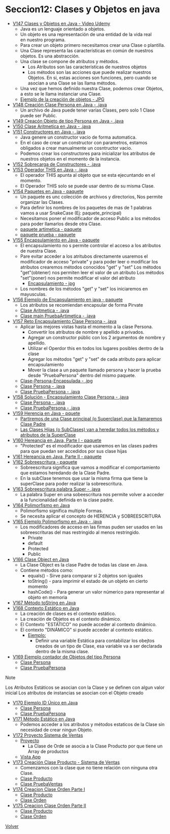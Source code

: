 # Seccion12: Clases y Objetos en java
* [V147 Clases y Objetos en Java - Video Udemy](https://www.udemy.com/course/universidad-java-especialista-en-java-desde-cero-a-master/learn/lecture/44850085#overview)
    - Java es un lenguaje orientado a objetos.
    - Un objeto es una representación de una entidad de la vida real    
        en nuestro programa.
    - Para crear un objeto primero necesitamos crear una Clase o plantilla.
    - Una Clase representa las características en común de nuestros objetos. Es
        una abstracción.
    - Una clase se compone de atributos y métodos.
        * Los Atributos son las características de nuestros objetos
        * Los métodos son las acciones que puede realizar nuestros Objetos. En si,
            estas acciones son funciones, pero cuando se asocian a una Clase se
            las llama métodos.
    - Una vez que hemos definido nuestra Clase, podemos crear Objetos, a esto
        se le llama instanciar una Clase.
    * [Ejemplo de la creación de objetos - JPG](V147_Clases_y_Objetos_en_Java/Docs/Ejemplo-Objetos.jpg)
* [V148 Creación Clase Persona en Java - .java](V148_Creacion_Clase_Persona_en_Java/src/Persona.java)
    - Un archivo de Java puede tener varias Clases, pero solo 1 Clase puede
        ser Public.
* [V149 Creacón Objeto de tipo Persona en Java - .java](V149_Creacion_Objeto_de_Tipo_Persona_en_Java/src/Persona.java)
* [V150 Clase Arítmetica en Java - .java](V150_Clase_Aritmetica_en_Java/src/Aritmetica.java)
* [V151 Constructores en Java - .java](V151_Constructores_en_Java/src/Aritmetica.java)
    - Java genere un constructor vacio de forma automatica.
    - En el caso de crear un constructor con parametros, estamos obligados
        a crear manualmente un cosntructor vacio. 
    - Podemos crear los constructores para inicializar los atributos de nuestros
        objetos en el momento de la instancia.
* [V152 Sobrecarga de Constructores - .java](V152_Sobrecarga_de_Constructores/src/Aritmetica.java)
* [V153 Operador THIS en Java - .java](V153_Operador_This_en_Java/src/Aritmetica.java)
    - El operador THIS apunta al objeto que se esta ejecuntando en el momento.
    - El Operador THIS solo se puede usar dentro de su misma Clase.
* [V154 Paquetes en Java - paquete](V154_Paquetes_en_Java/src)
    - Un paquete es unc colección de archivos y directorios, Nos permite
        organizar las Clases.
    - Para definir los nombres de los paquetes de mas de 1 palabras vamos a 
        usar SnakeCase (Ej: paquete_principal)
    - Necesitamos poner el modificador de acceso Public a los métodos
        para poder llamarlos desde otra Clase.
    * [paquete artimetica - paquete](V154_Paquetes_en_Java/src/aritmetica)
    * [paquete prueba - paquete](V154_Paquetes_en_Java/src/prueba)
* [V155 Encapsulamiento en Java - paquete](V155_Encapsulamiento_en_Java/)
    - El encapsulamiento no s permite controlar el acceso a los atributos de 
        nuestra Clase.
    - Pare evitar acceder a los atritubos directamente usaremos el modificador
        de acceso "private"
        y para poder leer o modificar los atributos crearemos métodos conocidos
        "get" y "set"
        Los métodos "get"(obtener) nos permiten leer el valor de un atributo
        Los métodos "set"(poner) nos permite modificar el valor del atributo
        * [Encapsulamiento - jpg](V155_Encapsulamiento_en_Java/Docs/encapsulamiento.jpg)
    - Los nombres de los métodos "get" y "set" los iniciaremos en mayusculas.
* [V156 Ejemplo de Encapsulamiento en java - paquete](V156_Ejemplo_de_Encapsulamiento_en_Java/src)
    - Los atributos se recomiendan encapsular de forma Pirvate
    * [Clase Aritmetica - .java](V156_Ejemplo_de_Encapsulamiento_en_Java/src/aritmetica/Aritmetica.java)
    * [Clase main PruebaArtimetica - .java](V156_Ejemplo_de_Encapsulamiento_en_Java/src/prueba/PruebaAritmetica.java)
* [V157 Reto Encapsulamiento Clase Persona - .java](V157_Reto_Encapsulamiento_Clase_Persona/src)
    - Aplicar las mejores vistas hasta el momento a la clase Persona.
        * Convertir los atributos de nombre y apellido a privados.
        * Agregar un constructor públic con los 2 argumentos de nombre y apellido.
        * Utilizar el Operdor this en todos los lugares posibles dentro de la clase
        * Agregar los métodos "get" y "set" de cada atributo para aplicar encapsulamiento
        * Mover la clase a un paquete llamado persona y hacer la prueba desde
            "PruebaPersona" dentro del mismo paquete.
    * [Clase-Persona-Encapsulada - .jpg](V157_Reto_Encapsulamiento_Clase_Persona/Docs/Clase-Persona-Encapsulada.jpg)
    * [Clase Persona - .java](V157_Reto_Encapsulamiento_Clase_Persona/src/persona/Persona.java)
    * [Clase PruebaPersona - .java](V157_Reto_Encapsulamiento_Clase_Persona/src/persona/PruebaPersona.java)
* [V158 Solución - Encapsulamiento Clase Persona - .java](V158_Solucion_Encapsulamiento_Clase_Persona/src/)
    * [Clase Persona - .java](V158_Solucion_Encapsulamiento_Clase_Persona/src/persona/Persona.java)
    * [Clase PruebaPersona - .java](V158_Solucion_Encapsulamiento_Clase_Persona/src/persona/PruebaPersona.java)
* [V159 Herencia en Java - pquete](V159_Herencia_en_Java/Docs)
    - [Partiremos de una Clase principal (o Superclase) que la llamaremos Clase Padre](V159_Herencia_en_Java/Docs/Clase-Padre-e-hijas.jpg)
    - [Las Clases Hijas (o SubClases) van a heredar todos los métodos y atributos de la SuperClase](V159_Herencia_en_Java/Docs/Clase-hija-o-SubClase.jpg)
* [V160 Hereancia en Java, Parte I - paquete](V160_Herencia_en_Java_Parte_1/src)
    - "Protected" es el modificador que usaremos en las clases padres para que
        puedan ser accedidos por sus clase hijas
* [V161 Hereancia en Java, Parte II - paquete](V161_Herencia_en_Java_Parte_2/src)
* [V162 Sobreescritura - paquete](V162_Sobreescritura/src)
    - Sobreescritura significa que vamos a modificar el comportamiento que 
        estamos heredando de la Clase Padre.
    - En la subClase tenemos que usar la misma firma que tiene la superClase
        para poder realizar la sobreescritura.
* [V163 Sobreescritura palabra Super - .java](V163_Sobreescritura_Palabra_Super/src/animales/Animal.java)
    - La palabra Super en una sobeescritura nos permite volver a acceder a la 
        funcionalidad definida en la clase padre.
* [V164 Polimorfismo en Java](V164_Polimorfismo_en_Java/Docs/polimorfismo.jpg)
    - Polimorfismo significa multiple Formas.
    - Se necesita aplicar el concepto de HERENCIA y SOBREESCRITURA
* [V165 Ejemplo Polimorfismo en Java - .java](V165_Ejemplo_Polimorfismo_en_Java/src/animales/Animal.java)
    - Los modificadores de acceso en las firmas puden ser usados en las
        sobreescrituras del mas restringido al menos restringido.
        * Private
        * default
        * Protected
        * Public
* [V166 Clase Object en Java](V166_Clase_Object_en_Java/Docs/Clase_Object_Padre_de_los_Padres.jpg)
    - La Clase Object es la clase Padre de todas las clase en Java. 
    - Contiene métodos como:
        * equals() - Sirve para comparar si 2 objetos son iguales
        * toString() - para imprimir el estado de un objeto en cierto momento
        * hashCode() - Para generar un valor númerico para representar al
            objeto en memoria
* [V167 Método toString en Java](V167_Metodo_toString_en_Java/src/persona)
* [V168 Contexto Estático en Java](V168_Contexto_Estatico_en_Java/Docs/Contexto_estatico_Variable_Estatica.jpg)
    - La creación de clases es el contexto estático.
    - La creación de Objetos es el contexto dinámico.
    - El Contexto "ESTÁTICO" no puede acceder al contexto dinámico.
    - El contexto "DINÁMICO" si puede acceder al contexto estático.
        - [Ejemplo:](V168_Contexto_Estatico_en_Java/Docs/Contexto_estatico_Variable_Estatica.jpg)
            * Definir una variable Estática para contabilizar los obejtos 
                creados de un tipo de Clase, esa variable va a ser declarada
                dentro de la misma clase.
* [V169 Ejemplo contador de Objetos del tipo Persona](V169_Ejemplo_Contador_de_Objetos_Persona/src/persona/)
    * [Clase Persona](V169_Ejemplo_Contador_de_Objetos_Persona/src/persona/Persona.java)
    * [Clase PruebaPersona](V169_Ejemplo_Contador_de_Objetos_Persona/src/persona/PruebaPersona.java)
> [!NOTE]
> Los Atributos Estáticos se asocian con la Clase y se
> definen con algun valor inicial
> Los atributos de instancias se asocian con el Objeto creado
* [V170 Ejemplo ID Único en Java](V170_Ejemplo_ID_Unico_en_Java/src/persona)
    * [Clase Persona](V170_Ejemplo_ID_Unico_en_Java/src/persona/Persona.java)
    * [Clase PruebaPersona](V170_Ejemplo_ID_Unico_en_Java/src/persona/PruebaPersona.java)
* [V171 Método Estático en Java](V171_Metodo_Estatico_en_Java/src/persona)
    - Podemos acceder a los atributos y métodos estaticos de la Clase sin necesidad
        de crear ningun Objeto.
* [V172 Proyecto Sistema de Ventas](V172_Proyecto_Sistema_de_Ventas/Docs)
    * [Proyecto](V172_Proyecto_Sistema_de_Ventas/Docs/proyecto.jpg)
        - La Clase de Orde se asocia a la Clase Producto por que tiene un Array de productos
    * [Vista App](V172_Proyecto_Sistema_de_Ventas/Docs/vista-app.jpg)
* [V173 Creación Clase Producto - Sistema de Ventas](V173_Creacion_Clase_Producto/src/ventas)
    - Comenzamos con la clase que no tiene relación con ninguna otra Clase.
    * [Clase Producto](V173_Creacion_Clase_Producto/src/ventas/Producto.java)
    * [Clase PruebaVentas](V173_Creacion_Clase_Producto/src/ventas/PruebaVentas.java)
* [V174 Creacion Clase Orden Parte I](V174_Creacion_Clase_Orden_Parte_I/src/ventas)
    * [Clase Producto](V174_Creacion_Clase_Orden_Parte_I/src/ventas/Producto.java)
    * [Clase Orden](V174_Creacion_Clase_Orden_Parte_I/src/ventas/Orden.java)
* [V175 Creacion Clase Orden Parte II](V175_Creacion_Clase_Orden_Parte_II/src/ventas)
    * [Clase Producto](V175_Creacion_Clase_Orden_Parte_II/src/ventas/Producto.java)
    * [Clase Orden](V175_Creacion_Clase_Orden_Parte_II/src/ventas/Orden.java)



[Volver](../)